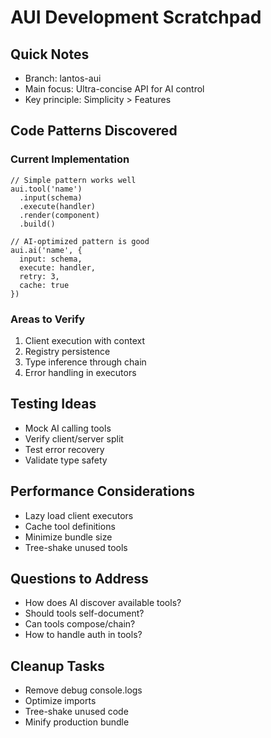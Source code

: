 # AUI Development Scratchpad

## Quick Notes
- Branch: lantos-aui
- Main focus: Ultra-concise API for AI control
- Key principle: Simplicity > Features

## Code Patterns Discovered

### Current Implementation
```tsx
// Simple pattern works well
aui.tool('name')
  .input(schema)
  .execute(handler)
  .render(component)
  .build()

// AI-optimized pattern is good
aui.ai('name', {
  input: schema,
  execute: handler,
  retry: 3,
  cache: true
})
```

### Areas to Verify
1. Client execution with context
2. Registry persistence
3. Type inference through chain
4. Error handling in executors

## Testing Ideas
- Mock AI calling tools
- Verify client/server split
- Test error recovery
- Validate type safety

## Performance Considerations
- Lazy load client executors
- Cache tool definitions
- Minimize bundle size
- Tree-shake unused tools

## Questions to Address
- How does AI discover available tools?
- Should tools self-document?
- Can tools compose/chain?
- How to handle auth in tools?

## Cleanup Tasks
- Remove debug console.logs
- Optimize imports
- Tree-shake unused code
- Minify production bundle